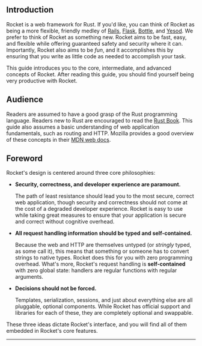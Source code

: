 ## [](#introduction "anchor")Introduction

Rocket is a web framework for Rust. If you'd like, you can think of Rocket as being a more flexible, friendly medley of [Rails](https://rubyonrails.org/), [Flask](https://palletsprojects.com/p/flask/), [Bottle](https://bottlepy.org/docs/dev/index.html), and [Yesod](https://www.yesodweb.com/). We prefer to think of Rocket as something new. Rocket aims to be fast, easy, and flexible while offering guaranteed safety and security where it can. Importantly, Rocket also aims to be *fun*, and it accomplishes this by ensuring that you write as little code as needed to accomplish your task.

This guide introduces you to the core, intermediate, and advanced concepts of Rocket. After reading this guide, you should find yourself being very productive with Rocket.

## [](#audience "anchor")Audience

Readers are assumed to have a good grasp of the Rust programming language. Readers new to Rust are encouraged to read the [Rust Book](https://doc.rust-lang.org/book/). This guide also assumes a basic understanding of web application fundamentals, such as routing and HTTP. Mozilla provides a good overview of these concepts in their [MDN web docs](https://developer.mozilla.org/en-US/docs/Web/HTTP).

## [](#foreword "anchor")Foreword

Rocket's design is centered around three core philosophies:

+   **Security, correctness, and developer experience are paramount.**
    
    The path of least resistance should lead you to the most secure, correct web application, though security and correctness should not come at the cost of a degraded developer experience. Rocket is easy to use while taking great measures to ensure that your application is secure and correct without cognitive overhead.
    
+   **All request handling information should be typed and self-contained.**
    
    Because the web and HTTP are themselves untyped (or *stringly* typed, as some call it), this means that something or someone has to convert strings to native types. Rocket does this for you with zero programming overhead. What's more, Rocket's request handling is **self-contained** with zero global state: handlers are regular functions with regular arguments.
    
+   **Decisions should not be forced.**
    
    Templates, serialization, sessions, and just about everything else are all pluggable, optional components. While Rocket has official support and libraries for each of these, they are completely optional and swappable.
    

These three ideas dictate Rocket's interface, and you will find all of them embedded in Rocket's core features.

* * *